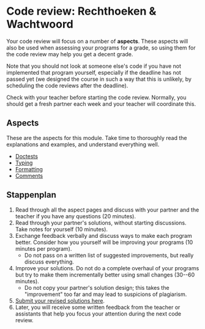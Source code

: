 # Code review: Rechthoeken & Wachtwoord

Your code review will focus on a number of **aspects**. These aspects will also be used when assessing your programs for a grade, so using them for the code review may help you get a decent grade.

Note that you should not look at someone else's code if you have not implemented that program yourself, especially if the deadline has not passed yet (we designed the course in such a way that this is unlikely, by scheduling the code reviews after the deadline). 

Check with your teacher before starting the code review. Normally, you should get a fresh partner each week and your teacher will coordinate this.

## Aspects

These are the aspects for this module. Take time to thoroughly read the explanations and examples, and understand everything well.

- [Doctests](/quality/doctests)
- [Typing](/quality/typing)
- [Formatting](/quality/formatting)
- [Comments](/quality/comments)

## Stappenplan

1.  Read through all the aspect pages and discuss with your partner and the teacher if you have any questions (20 minutes).
1.  Read through your partner's solutions, without starting discussions. Take notes for yourself (10 minutes).
1.  Exchange feedback verbally and discuss ways to make each program better. Consider how you yourself will be improving your programs (10 minutes per program).
    * Do not pass on a written list of suggested improvements, but really discuss everything.
1.  Improve your solutions. Do not do a complete overhaul of your programs but try to make them incrementally better using small changes (30--60 minutes).
    * Do not copy your partner's solution design; this takes the "improvement" too far and may lead to suspicions of plagiarism.
1.  [Submit your revised solutions here](/reviews/m2/revised).
1.  Later, you will receive some written feedback from the teacher or assistants that help you focus your attention during the next code review.
